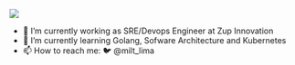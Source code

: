 ![](https://komarev.com/ghpvc/?username=miltlima&color=green)
                 

- 🔭 I’m currently working as SRE/Devops Engineer at Zup Innovation
- 🌱 I’m currently learning Golang, Sofware Architecture and Kubernetes
- 📫 How to reach me: 🐦 @milt_lima

<!--START_SECTION:waka-->
<!--END_SECTION:waka-->
